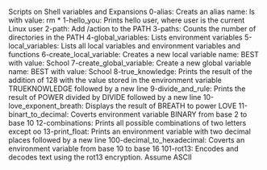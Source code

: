 Scripts on Shell variables and Expansions
0-alias: Creats an alias name: ls with value: rm *
1-hello_you: Prints hello user, where user is the current Linux user
2-path: Add /action to the PATH
3-paths: Counts the number of directories in the PATH
4-global_variables: Lists environment variables
5-local_variables: Lists all local variables and environment variables and functions
6-create_local_variable: Creates a new local variable name: BEST with value: School
7-create_global_variable: Create a new global variable name: BEST with value: School
8-true_knowledge: Prints the result of the addition of 128 with the value stored in the environment variable TRUEKNOWLEDGE followed by a new line
9-divide_and_rule: Prints the result of POWER divided by DIVIDE followed by a new line
10-love_exponent_breath: Displays the result of BREATH to power LOVE
11-binart_to_decimal: Coverts environment variable BINARY from base 2 to base 10
12-combinations: Prints all possible combinations of two letters except oo
13-print_float: Prints an environment variable with two decimal places followed by a new line
100-decimal_to_hexadecimal: Coverts an environment variable from base 10 to base 16
101-rot13: Encodes and decodes text using the rot13 encryption. Assume ASCII
